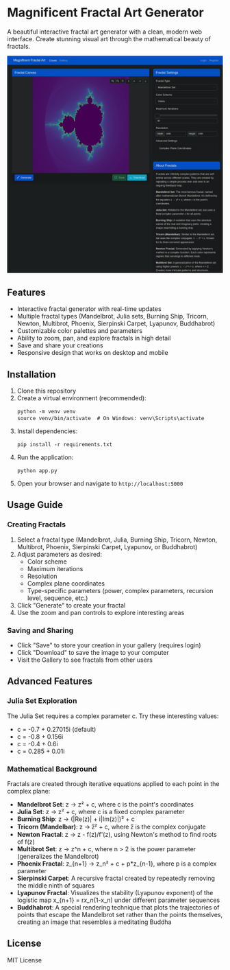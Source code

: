 # Magnificent Fractal Art Generator

A beautiful interactive fractal art generator with a clean, modern web interface. Create stunning visual art through the mathematical beauty of fractals.

![Fractal examples](fractals.png)

## Features

- Interactive fractal generator with real-time updates
- Multiple fractal types (Mandelbrot, Julia sets, Burning Ship, Tricorn, Newton, Multibrot, Phoenix, Sierpinski Carpet, Lyapunov, Buddhabrot)
- Customizable color palettes and parameters
- Ability to zoom, pan, and explore fractals in high detail
- Save and share your creations
- Responsive design that works on desktop and mobile

## Installation

1. Clone this repository
2. Create a virtual environment (recommended):
   ```
   python -m venv venv
   source venv/bin/activate  # On Windows: venv\Scripts\activate
   ```
3. Install dependencies:
   ```
   pip install -r requirements.txt
   ```
4. Run the application:
   ```
   python app.py
   ```
5. Open your browser and navigate to `http://localhost:5000`

## Usage Guide

### Creating Fractals

1. Select a fractal type (Mandelbrot, Julia, Burning Ship, Tricorn, Newton, Multibrot, Phoenix, Sierpinski Carpet, Lyapunov, or Buddhabrot)
2. Adjust parameters as desired:
   - Color scheme
   - Maximum iterations
   - Resolution
   - Complex plane coordinates
   - Type-specific parameters (power, complex parameters, recursion level, sequence, etc.)
3. Click "Generate" to create your fractal
4. Use the zoom and pan controls to explore interesting areas

### Saving and Sharing

- Click "Save" to store your creation in your gallery (requires login)
- Click "Download" to save the image to your computer
- Visit the Gallery to see fractals from other users

## Advanced Features

### Julia Set Exploration

The Julia Set requires a complex parameter c. Try these interesting values:
- c = -0.7 + 0.27015i (default)
- c = -0.8 + 0.156i
- c = -0.4 + 0.6i
- c = 0.285 + 0.01i

### Mathematical Background

Fractals are created through iterative equations applied to each point in the complex plane:

- **Mandelbrot Set**: z → z² + c, where c is the point's coordinates
- **Julia Set**: z → z² + c, where c is a fixed complex parameter
- **Burning Ship**: z → (|Re(z)| + i|Im(z)|)² + c
- **Tricorn (Mandelbar)**: z → z̅² + c, where z̅ is the complex conjugate
- **Newton Fractal**: z → z - f(z)/f'(z), using Newton's method to find roots of f(z)
- **Multibrot Set**: z → z^n + c, where n > 2 is the power parameter (generalizes the Mandelbrot)
- **Phoenix Fractal**: z_{n+1} → z_n² + c + p*z_{n-1}, where p is a complex parameter
- **Sierpinski Carpet**: A recursive fractal created by repeatedly removing the middle ninth of squares
- **Lyapunov Fractal**: Visualizes the stability (Lyapunov exponent) of the logistic map x_{n+1} = r*x_n*(1-x_n) under different parameter sequences
- **Buddhabrot**: A special rendering technique that plots the trajectories of points that escape the Mandelbrot set rather than the points themselves, creating an image that resembles a meditating Buddha

## License

MIT License 